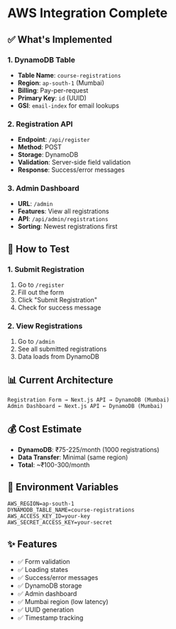 # AWS Integration Complete

## ✅ What's Implemented

### 1. DynamoDB Table
- **Table Name**: `course-registrations`
- **Region**: `ap-south-1` (Mumbai)
- **Billing**: Pay-per-request
- **Primary Key**: `id` (UUID)
- **GSI**: `email-index` for email lookups

### 2. Registration API
- **Endpoint**: `/api/register`
- **Method**: POST
- **Storage**: DynamoDB
- **Validation**: Server-side field validation
- **Response**: Success/error messages

### 3. Admin Dashboard
- **URL**: `/admin`
- **Features**: View all registrations
- **API**: `/api/admin/registrations`
- **Sorting**: Newest registrations first

## 🚀 How to Test

### 1. Submit Registration
1. Go to `/register`
2. Fill out the form
3. Click "Submit Registration"
4. Check for success message

### 2. View Registrations
1. Go to `/admin`
2. See all submitted registrations
3. Data loads from DynamoDB

## 📊 Current Architecture

```
Registration Form → Next.js API → DynamoDB (Mumbai)
Admin Dashboard ← Next.js API ← DynamoDB (Mumbai)
```

## 💰 Cost Estimate
- **DynamoDB**: ₹75-225/month (1000 registrations)
- **Data Transfer**: Minimal (same region)
- **Total**: ~₹100-300/month

## 🔧 Environment Variables
```
AWS_REGION=ap-south-1
DYNAMODB_TABLE_NAME=course-registrations
AWS_ACCESS_KEY_ID=your-key
AWS_SECRET_ACCESS_KEY=your-secret
```

## ✨ Features
- ✅ Form validation
- ✅ Loading states
- ✅ Success/error messages
- ✅ DynamoDB storage
- ✅ Admin dashboard
- ✅ Mumbai region (low latency)
- ✅ UUID generation
- ✅ Timestamp tracking